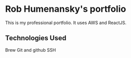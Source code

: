 # Rob Humenansky's portfolio

This is my professional portfolio. It uses AWS and ReactJS.

## Technologies Used

Brew
Git and github
SSH
